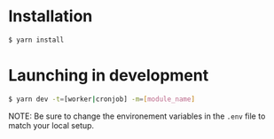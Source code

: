 # Installation

```bash
$ yarn install
```

# Launching in development

```bash
$ yarn dev -t=[worker|cronjob] -m=[module_name]
```

NOTE: Be sure to change the environement variables in the `.env` file to match your local setup.
